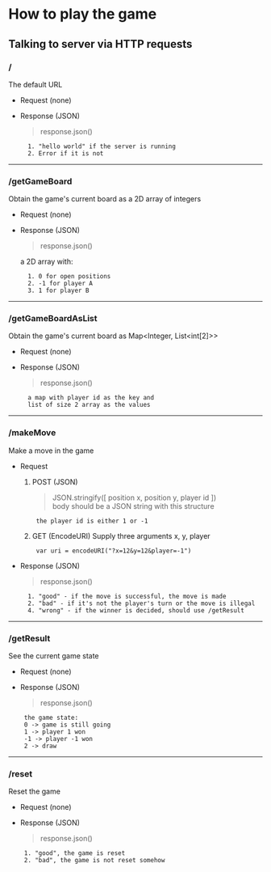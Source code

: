 

# How to play the game

## Talking to server via HTTP requests

### /
The default URL
- Request (none)
- Response (JSON)
	> response.json()
	
		1. "hello world" if the server is running
		2. Error if it is not
---------------
### /getGameBoard
Obtain the game's current board as a 2D array of integers
 - Request (none)
- Response (JSON) 

	> response.json() 
	
	a 2D array with:
		 
		1. 0 for open positions
		2. -1 for player A
		3. 1 for player B 
			
---------------
### /getGameBoardAsList
Obtain the game's current board as Map<Integer, List<int[2]>>
 - Request (none)
- Response (JSON) 

	> response.json() 
	
		a map with player id as the key and
		list of size 2 array as the values 
			
---------------------------------------

### /makeMove
Make a move in the game
- Request 
	1. POST (JSON)
		>JSON.stringify([ position x, position y, player id ])	
		body should be a JSON string with this structure

			the player id is either 1 or -1 
	
	2. GET (EncodeURI)
		Supply three arguments x, y, player
			
			var uri = encodeURI("?x=12&y=12&player=-1")

- Response (JSON)
	> response.json()
		
		1. "good" - if the move is successful, the move is made
		2. "bad" - if it's not the player's turn or the move is illegal
		4. "wrong" - if the winner is decided, should use /getResult
 
-----------------

### /getResult
See the current game state
 - Request (none)
 - Response (JSON)
	>response.json()
		
		the game state:
		0 -> game is still going
		1 -> player 1 won
		-1 -> player -1 won
		2 -> draw

-----------------

### /reset
Reset the game
 - Request (none)
			
 - Response (JSON)
	>response.json()
		
		1. "good", the game is reset
		2. "bad", the game is not reset somehow
